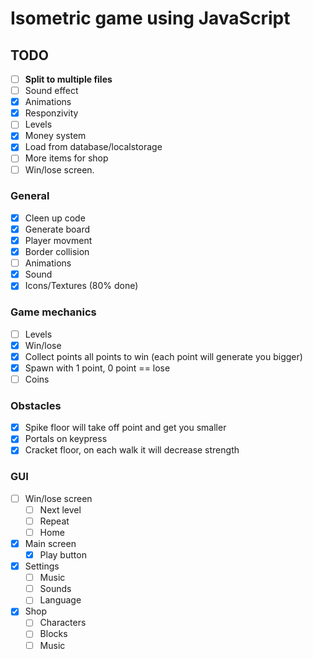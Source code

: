 # Isometric game using JavaScript

## TODO
 - [ ] **Split to multiple files**
 - [ ] Sound effect
 - [x] Animations
 - [x] Responzivity
 - [ ] Levels
 - [x] Money system
 - [x] Load from database/localstorage
 - [ ] More items for shop
 - [ ] Win/lose screen.
 
### General
- [x] Cleen up code
- [x] Generate board
- [x] Player movment
- [x] Border collision
- [ ] Animations
- [x] Sound
- [x] Icons/Textures (80% done)

### Game mechanics
- [ ] Levels
- [x] Win/lose
- [x] Collect points all points to win (each point will generate you bigger)
- [x] Spawn with 1 point, 0 point == lose
- [ ] Coins

### Obstacles
- [x] Spike floor will take off point and get you smaller
- [x] Portals on keypress
- [x] Cracket floor, on each walk it will decrease strength

### GUI
- [ ] Win/lose screen
	- [ ] Next level
	- [ ] Repeat
	- [ ]  Home
- [X] Main screen
	- [X] Play button
	
- [x] Settings
	- [ ] Music
	- [ ] Sounds
	- [ ] Language
- [x] Shop
	- [ ] Characters
	- [ ] Blocks
	- [ ] Music
